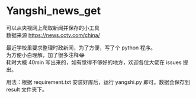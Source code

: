 # Yangshi_news_get
可以从央视网上爬取新闻并保存的小工具  
数据来源 https://news.cctv.com/china/   

最近学校里要求整理时政新闻，为了方便，写了个 python 程序。  
为方便小白理解，加了很多注释😂  
耗时大概 40min 写出来的，如有觉得不够好的地方，欢迎各位大佬在 issues 提出。  

用法：根据 requirement.txt 安装好库后，运行 yangshi.py 即可。数据会保存到 result 文件夹下。
